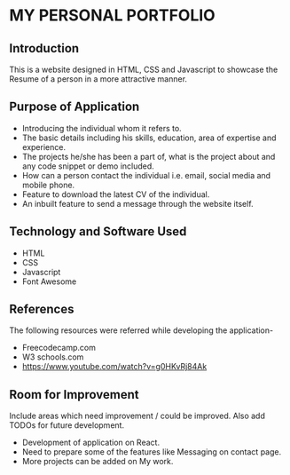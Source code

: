 # MY PERSONAL PORTFOLIO

## Introduction

This is a website designed in HTML, CSS and Javascript to showcase the Resume of a person in a more attractive manner.

## Purpose of Application

* Introducing the individual whom it refers to.
* The basic details including his skills, education, area of expertise and experience.
* The projects he/she has been a part of, what is the project about and any code snippet or demo included.
* How can a person contact the individual i.e. email, social media and mobile phone.
* Feature to download the latest CV of the individual.
* An inbuilt feature to send a message through the website itself. 

## Technology and Software Used

* HTML
* CSS
* Javascript
* Font Awesome

## References

The following resources were referred while developing the application-
* Freecodecamp.com
* W3 schools.com
* https://www.youtube.com/watch?v=g0HKvRj84Ak

## Room for Improvement

Include areas which need improvement / could be improved. Also add TODOs for future development.
* Development of application on React.
* Need to prepare some of the features like Messaging on contact page.
* More projects can be added on My work.

 

 

